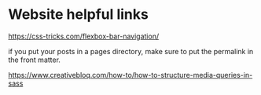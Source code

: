 # Website helpful links

https://css-tricks.com/flexbox-bar-navigation/

if you put your posts in a pages directory, make sure to put the permalink in the front matter. 

https://www.creativebloq.com/how-to/how-to-structure-media-queries-in-sass